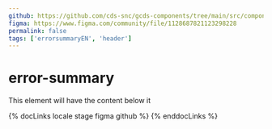 ```yaml
---
github: https://github.com/cds-snc/gcds-components/tree/main/src/components/gcds-error-summary
figma: https://www.figma.com/community/file/1128687821123298228
permalink: false
tags: ['errorsummaryEN', 'header']
---
```


# error-summary

This element will have the content below it

{% docLinks locale stage figma github %}
{% enddocLinks %}
